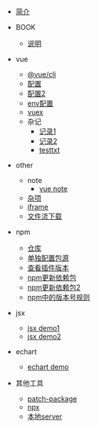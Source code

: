 * [简介](/)


* BOOK
  * [说明](content/book/book.md)
  
 
      
* vue
  * [@vue/cli](content/vue/cli.md)
  * [配置](content/vue/config/config.md)
  * [配置2](content/vue/config/config2.md)
  * [env配置](content/vue/config/envConfig.md)
  * [vuex](content/vue/vuex/vuex.md)
  * 杂记
    * [记录1](content/vue/sundry1.md)
    * [记录2](content/vue/sundry2.md)
    * [testtxt](content/vue/testtxt.md)
    
    
    
* other
  * note  
    * [vue note](content/other/note/vueNote.md)
  * [杂项](content/other/sundry1.md)
  * [iframe](content/other/iframe.md)
  * [文件流下载](content/other/downloadFileStream.md)
  
  
* npm
  * [仓库](content/npm/npm.md) 
  * [单独配置包源](content/npm/npmrc.md)
  * [查看插件版本](content/npm/npm2.md)
  * [npm更新依赖包](content/npm/npm3.md)
  * [npm更新依赖包2](content/npm/npmNode.md)
  * [npm中的版本号规则](content/npm/npmNode2.md)


* jsx
  * [jsx demo1](content/jsx/jsx.md)  
  * [jsx demo2](content/jsx/jsx2.md)  
    
   
  
* echart
  * [echart demo](content/echart/echart.md) 
  
  
* 其他工具
  * [patch-package](content/其他工具/patchPackage.md) 
  * [npx](content/其他工具/npx.md) 
  * [本地server](content/其他工具/本地server/本地server.md) 
      
  
  